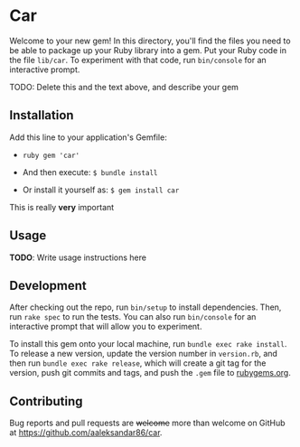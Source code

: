 # Car

Welcome to your new gem! In this directory, you'll find the files you need to be able to package up your Ruby library into a gem. Put your Ruby code in the file `lib/car`. To experiment with that code, run `bin/console` for an interactive prompt.

TODO: Delete this and the text above, and describe your gem

## Installation

Add this line to your application's Gemfile:

 - ```ruby gem 'car'```

 - And then execute:
```$ bundle install```

 - Or install it yourself as:
```$ gem install car```

This is really **very** important

## Usage

**TODO**: Write usage instructions here

## Development

After checking out the repo, run `bin/setup` to install dependencies. Then, run `rake spec` to run the tests. You can also run `bin/console` for an interactive prompt that will allow you to experiment.

To install this gem onto your local machine, run `bundle exec rake install`. To release a new version, update the version number in `version.rb`, and then run `bundle exec rake release`, which will create a git tag for the version, push git commits and tags, and push the `.gem` file to [rubygems.org](https://rubygems.org).

## Contributing

Bug reports and pull requests are ~~welcome~~ more than welcome on GitHub at https://github.com/aaleksandar86/car.


